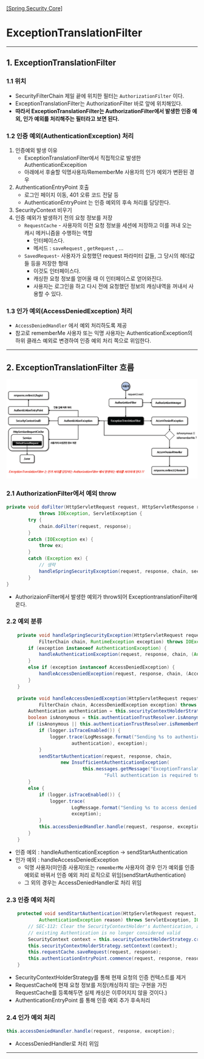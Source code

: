 <nav>
    <a href="../../#exception-handling" target="_blank">[Spring Security Core]</a>
</nav>

# ExceptionTranslationFilter

---

## 1. ExceptionTranslationFilter
### 1.1 위치
- SecurityFilterChain 제일 끝에 위치한 필터는 `AuthorizationFilter` 이다.
- ExceptionTranslationFilter는 AuthorizationFilter 바로 앞에 위치해있다.
- **따라서 ExceptionTranslationFilter는 AuthorizationFilter에서 발생한 인증 예외, 인가 예외를 처리해주는 필터라고 보면 된다.**

### 1.2 인증 예외(AuthenticationException) 처리
1. 인증예외 발생 이유
    - ExceptionTranslationFilter에서 직접적으로 발생한 AuthenticationExcepition
    - 아래에서 후술할 익명사용자/RememberMe 사용자의 인가 예외가 변환된 경우
2. AuthenticationEntryPoint 호출
    - 로그인 페이지 이동, 401 오류 코드 전달 등
    - AuthenticationEntryPoint 는 인증 예외의 후속 처리를 담당한다.
3. SecurityContext 비우기
4. 인증 예외가 발생하기 전의 요청 정보를 저장
    - `RequestCache` - 사용자의 이전 요청 정보을 세션에 저장하고 이를 꺼내 오는 캐시 메커니즘을 수행하는 역할
        - 인터페이스다.
        - 메서드 : `saveRequest` , `getRequest` , …
    - `SavedRequest`- 사용자가 요청했던 request 파라미터 값들, 그 당시의 헤더값들 등을 저장한 형태
        - 이것도 인터페이스다.
        - 캐싱한 요청 정보를 얻어올 때 이 인터페이스로 얻어와진다.
        - 사용자는 로그인을 하고 다시 전에 요청했던 정보의 캐싱내역을 꺼내서 사용할 수 있다.

### 1.3 인가 예외(AccessDeniedException) 처리
- `AccessDeniedHandler` 에서 예외 처리하도록 제공
- 참고로 rememberMe 사용자 또는 익명 사용자는 AuthenticationException의 하위 클래스 예외로 변경하여 인증 예외 처리 쪽으로 위임한다.

---

## 2. ExceptionTranslationFilter 흐름
![exception-translation-filter](./imgs/exception-translation-filter.png)


### 2.1 AuthorizationFilter에서 예외 throw
```java
private void doFilter(HttpServletRequest request, HttpServletResponse response, FilterChain chain)
			throws IOException, ServletException {
		try {
			chain.doFilter(request, response);
		}
		catch (IOException ex) {
			throw ex;
		}
		catch (Exception ex) {
            // 생략
			handleSpringSecurityException(request, response, chain, securityException);
		}
}
```
- AuthorizaionFilter에서 발생한 예외가 throw되어 ExceptiontranslationFilter에 온다.

### 2.2 예외 분류
```java
	private void handleSpringSecurityException(HttpServletRequest request, HttpServletResponse response,
			FilterChain chain, RuntimeException exception) throws IOException, ServletException {
		if (exception instanceof AuthenticationException) {
			handleAuthenticationException(request, response, chain, (AuthenticationException) exception);
		}
		else if (exception instanceof AccessDeniedException) {
			handleAccessDeniedException(request, response, chain, (AccessDeniedException) exception);
		}
	}
```
```java
	private void handleAccessDeniedException(HttpServletRequest request, HttpServletResponse response,
			FilterChain chain, AccessDeniedException exception) throws ServletException, IOException {
		Authentication authentication = this.securityContextHolderStrategy.getContext().getAuthentication();
		boolean isAnonymous = this.authenticationTrustResolver.isAnonymous(authentication);
		if (isAnonymous || this.authenticationTrustResolver.isRememberMe(authentication)) {
			if (logger.isTraceEnabled()) {
				logger.trace(LogMessage.format("Sending %s to authentication entry point since access is denied",
						authentication), exception);
			}
			sendStartAuthentication(request, response, chain,
					new InsufficientAuthenticationException(
							this.messages.getMessage("ExceptionTranslationFilter.insufficientAuthentication",
									"Full authentication is required to access this resource")));
		}
		else {
			if (logger.isTraceEnabled()) {
				logger.trace(
						LogMessage.format("Sending %s to access denied handler since access is denied", authentication),
						exception);
			}
			this.accessDeniedHandler.handle(request, response, exception);
		}
	}
```
- 인증 예외 : handleAuthenticationException -> sendStartAuthentication
- 인가 예외 : handleAccessDeniedException
  - 익명 사용자(미인증 사용자)또는 `rememberMe` 사용자의 경우 인가 예외를 인증 예외로 바꿔서 인증 예외 처리 로직으로 위임(sendStartAuthentication)
  - 그 외의 경우는 AccessDeniedHandler로 처리 위임

### 2.3 인증 예외 처리
```java
	protected void sendStartAuthentication(HttpServletRequest request, HttpServletResponse response, FilterChain chain,
			AuthenticationException reason) throws ServletException, IOException {
		// SEC-112: Clear the SecurityContextHolder's Authentication, as the
		// existing Authentication is no longer considered valid
		SecurityContext context = this.securityContextHolderStrategy.createEmptyContext();
		this.securityContextHolderStrategy.setContext(context);
		this.requestCache.saveRequest(request, response);
		this.authenticationEntryPoint.commence(request, response, reason);
	}
```
- SecurityContextHolderStrategy를 통해 현재 요청의 인증 컨텍스트를 제거
- RequestCache에 현재 요청 정보를 저장(캐싱하지 않는 구현을 가진 RequestCache를 등록해두면 실제 캐싱은 이루어지지 않을 것이다.)
- AuthenticationEntryPoint 를 통해 인증 예외 추가 후속처리

### 2.4 인가 예외 처리
```java
this.accessDeniedHandler.handle(request, response, exception);
```
- AccessDeniedHandler로 처리 위임

---
